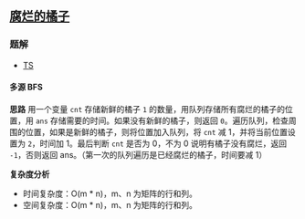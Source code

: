 ## [腐烂的橘子](https://leetcode.cn/problems/rotting-oranges/)
### 题解
+ [TS](../../ts/1024/994.ts)

#### 多源 BFS
**思路**
用一个变量 `cnt` 存储新鲜的橘子 `1` 的数量，用队列存储所有腐烂的橘子的位置，用 `ans` 存储需要的时间。如果没有新鲜的橘子，则返回 `0`。遍历队列，检查周围的位置，如果是新鲜的橘子，则将位置加入队列，将 `cnt` 减 1，并将当前位置设置为 `2`，时间加 1。最后判断 `cnt` 是否为 0，不为 0 说明有橘子没有腐烂，返回 `-1`，否则返回 ans。（第一次的队列遍历是已经腐烂的橘子，时间要减 1）

**复杂度分析**
+ 时间复杂度：O(m * n)，m、n 为矩阵的行和列。
+ 空间复杂度：O(m * n)，m、n 为矩阵的行和列。